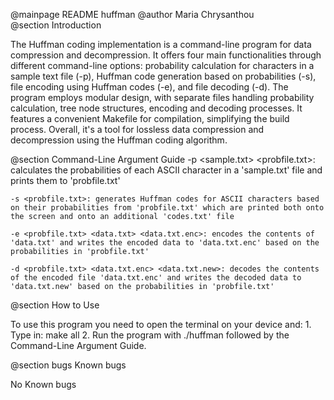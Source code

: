  @mainpage README huffman
 @author Maria Chrysanthou     
 @section Introduction
 
 The Huffman coding implementation is a command-line program for data compression and decompression. It offers four main functionalities through different command-line options: probability calculation for characters in a sample text file (-p), Huffman code generation based on probabilities (-s), file encoding using Huffman codes (-e), and file decoding (-d). The program employs modular design, with separate files handling probability calculation, tree node structures, encoding and decoding processes. It features a convenient Makefile for compilation, simplifying the build process. Overall, it's a tool for lossless data compression and decompression using the Huffman coding algorithm.

 @section Command-Line Argument Guide
    -p <sample.txt> <probfile.txt>: calculates the probabilities of each ASCII character in a 'sample.txt' file and prints them to 'probfile.txt'

    -s <probfile.txt>: generates Huffman codes for ASCII characters based on their probabilities from 'probfile.txt' which are printed both onto the screen and onto an additional 'codes.txt' file

    -e <probfile.txt> <data.txt> <data.txt.enc>: encodes the contents of 'data.txt' and writes the encoded data to 'data.txt.enc' based on the probabilities in 'probfile.txt'

    -d <probfile.txt> <data.txt.enc> <data.txt.new>: decodes the contents of the encoded file 'data.txt.enc' and writes the decoded data to 'data.txt.new' based on the probabilities in 'probfile.txt'
  

 @section How to Use
 
 To use this program you need to open the terminal on your device and: 
     1. Type in: make all
     2. Run the program with ./huffman followed by the Command-Line Argument Guide.

@section bugs Known bugs

   No Known bugs
